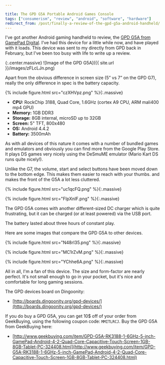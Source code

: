```yaml
---

title: The GPD G5A Portable Android Games Console
tags: ["consumerism", "review", "android", "software", "hardware"]
redirect_from: /post/finally-a-review-of-the-gpd-g5a-android-handheld/
---
```


I've got another Android gaming handheld to review, the [GPD G5A from GamePad Digital](http://www.gpd.hk/products.asp?selectclassid=017001&id=1279). I've had this device for a little while now, and have played with it loads. This device was sent to my directly from GPD back in February, but I've been too busy with life to write up a review.

<!-- more -->

{:.center.massive}
![Image of the GPD G5A]({{ site.url }}/images/zFLcLJn.png)

Apart from the obvious difference in screen size (5” vs 7” on the GPD G7), really the only difference in spec is the battery capacity.

{% include figure.html src="czXHVpz.png" %}{:.massive}

- **CPU:** RockChip 3188, Quad Core, 1.6GHz (cortex A9 CPU, ARM mali400 mp4 GPU)
- **Memory:** 1GB DDR3
- **Storage:** 8GB internal, microSD up to 32GB
- **Screen:** 5" TFT, 800x480
- **OS:** Android 4.4.2
- **Battery:** 3500mAh

As with all devices of this nature it comes with a number of bundled games and emulators and obviously you can find more from the Google Play Store. It plays DS games very nicely using the DeSmuME emulator (Mario Kart DS runs quite nicely!).

Unlike the G7, the volume, start and select buttons have been moved down to the bottom edge. This makes them easier to reach with your thumbs. and makes the front of the G5A a lot less cluttered.

{% include figure.html src="uc1qcFQ.png" %}{:.massive}

{% include figure.html src="FIpXnIF.png" %}{:.massive}

The GPD G5A comes with another different-sized DC charger which is quite frustrating, but it can be charged (or at least powered) via the USB port.

The battery lasted about three hours of constant play.

Here are some images that compare the GPD G5A to other devices.

{% include figure.html src="N48rI35.png" %}{:.massive}

{% include figure.html src="MC1rZvM.png" %}{:.massive}

{% include figure.html src="YChhe6A.png" %}{:.massive}

All in all, I'm a fan of this device. The size and form-factor are nearly perfect. It's not small enough to go in your pocket, but it's nice and comfortable for long gaming sessions.

The GPD devices board on Dingoonity:

- [http://boards.dingoonity.org/gpd-devices/](http://boards.dingoonity.org/gpd-devices/)

If you do buy a GPD G5A, you can get 10$ off of your order from GeekBuying, using the following coupon code: `MMITLRCJ`. Buy the GPD G5A from GeekBuying here:

- [http://www.geekbuying.com/item/GPD-G5A-RK3188-1-6GHz-5-inch-GamePad-Android-4-2-Quad-Core-Capacitive-Touch-Screen-1GB-8GB-Tablet-PC-324408.html](http://www.geekbuying.com/item/GPD-G5A-RK3188-1-6GHz-5-inch-GamePad-Android-4-2-Quad-Core-Capacitive-Touch-Screen-1GB-8GB-Tablet-PC-324408.html)
